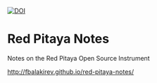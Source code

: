 [![DOI](https://zenodo.org/badge/28404370.svg)](https://zenodo.org/badge/latestdoi/28404370)

# Red Pitaya Notes

Notes on the Red Pitaya Open Source Instrument

http://fbalakirev.github.io/red-pitaya-notes/
